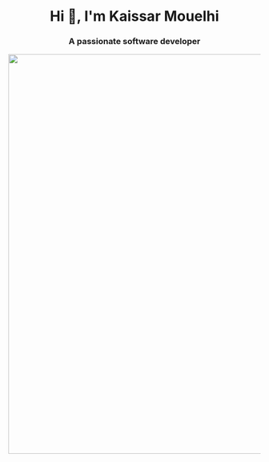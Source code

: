 
<h1 align="center">Hi 👋, I'm Kaissar Mouelhi</h1>
<h3 align="center">A passionate software developer</h3>

<img src="https://image.freepik.com/free-vector/fantasy-landscape-with-magic-glowing-mushrooms-plants-sunset_107791-6016.jpg" data-canonical-src="https://image.freepik.com/free-vector/fantasy-landscape-with-magic-glowing-mushrooms-plants-sunset_107791-6016.jpg" width="800" />
